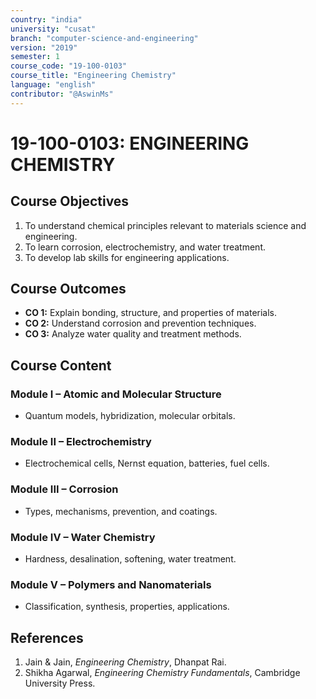 ```yaml
---
country: "india"
university: "cusat"
branch: "computer-science-and-engineering"
version: "2019"
semester: 1
course_code: "19-100-0103"
course_title: "Engineering Chemistry"
language: "english"
contributor: "@AswinMs"
---
```


# 19-100-0103: ENGINEERING CHEMISTRY

## Course Objectives
1. To understand chemical principles relevant to materials science and engineering.
2. To learn corrosion, electrochemistry, and water treatment.
3. To develop lab skills for engineering applications.

## Course Outcomes
* **CO 1:** Explain bonding, structure, and properties of materials.
* **CO 2:** Understand corrosion and prevention techniques.
* **CO 3:** Analyze water quality and treatment methods.

## Course Content

### Module I – Atomic and Molecular Structure
* Quantum models, hybridization, molecular orbitals.

### Module II – Electrochemistry
* Electrochemical cells, Nernst equation, batteries, fuel cells.

### Module III – Corrosion
* Types, mechanisms, prevention, and coatings.

### Module IV – Water Chemistry
* Hardness, desalination, softening, water treatment.

### Module V – Polymers and Nanomaterials
* Classification, synthesis, properties, applications.

## References
1. Jain & Jain, *Engineering Chemistry*, Dhanpat Rai.
2. Shikha Agarwal, *Engineering Chemistry Fundamentals*, Cambridge University Press.
